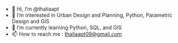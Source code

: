 - 👋 Hi, I’m @thaliaapt
- 👀 I’m interested in Urban Design and Planning, Python, Parametric Design and GIS 
- 🌱 I’m currently learning Python, SQL, and GIS
- 📫 How to reach me : thaliaapt09@gmail.com

<!---
thaliaapt/thaliaapt is a ✨ special ✨ repository because its `README.md` (this file) appears on your GitHub profile.
You can click the Preview link to take a look at your changes.
--->
